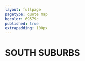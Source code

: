 ```yaml
---
layout: fullpage
pagetype: quote map
bgcolor: 69579c
published: true
extrapadding: 100px
---
```


<div class="mapstage"></div>

# SOUTH SUBURBS
